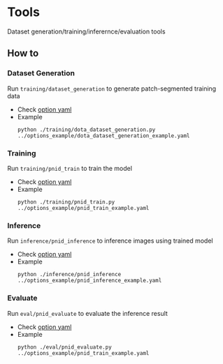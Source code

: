 # Tools
Dataset generation/training/inferernce/evaluation tools

## How to 

### Dataset Generation
Run `training/dataset_generation` to generate patch-segmented training data
   * Check [option yaml](../options_example/dota_dataset_generation_example.yaml)
   * Example
        ```shell
        python ./training/dota_dataset_generation.py ../options_example/dota_dataset_generation_example.yaml
        ```
### Training
Run `training/pnid_train` to train the model
   * Check [option yaml](../options_example/pnid_train_example.yaml)
   * Example
        ```shell
        python ./training/pnid_train.py ../options_example/pnid_train_example.yaml
        ```
     
### Inference
Run `inference/pnid_inference` to inference images using trained model
   * Check [option yaml](../options_example/pnid_inference_example.yaml)
   * Example
        ```shell
        python ./inference/pnid_inference ../options_example/pnid_inference_example.yaml
        ```
     
### Evaluate
Run `eval/pnid_evaluate` to evaluate the inference result
   * Check [option yaml](../options_example/pnid_eval_example.yaml)
   * Example
        ```shell
        python ./eval/pnid_evaluate.py ../options_example/pnid_train_example.yaml
        ```